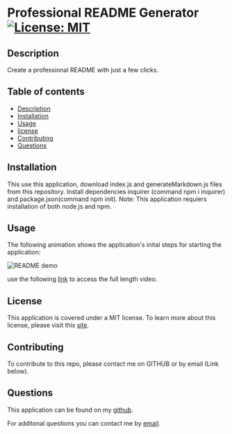 # Professional README Generator [![License: MIT](https://img.shields.io/badge/License-MIT-yellow.svg)](https://opensource.org/licenses/MIT) 

## Description
Create a professional README with just a few clicks.

## Table of contents
- [Description](#Description)
- [Installation](#Installation)
- [Usage](#Usage)
- [license](#license) 
- [Contributing](#Contributing)
- [Questions](#Questions)

## Installation
This use this application, download index.js and generateMarkdown.js files from this repository. Install dependencies inquirer (command npm i inquirer) and package.json(command npm init). Note: This application requiers installation of both node.js and npm.

## Usage

The following animation shows the application's inital steps for starting the application:

![README demo](./READMEDemoVideo.gif)

use the following [link](https://drive.google.com/file/d/1AbplFeh8VbFrxcDBtWqqhl8wEHe2R8lF/view) to access the full length video.

## License

This application is covered under a MIT license. 
To learn more about this license, please visit this [site](https://choosealicense.com/licenses/mit/).

## Contributing
To contribute to this repo, please contact me on GITHUB or by email (Link below).

## Questions
This application can be found on my [github](https://www.github.com/cassiep1986?tab=repositories/).

For additonal questions you can contact me by [email](mailto:cassiep1986@gmail.com).
